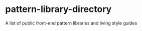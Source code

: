 pattern-library-directory
=========================

A list of public front-end pattern libraries and living style guides
